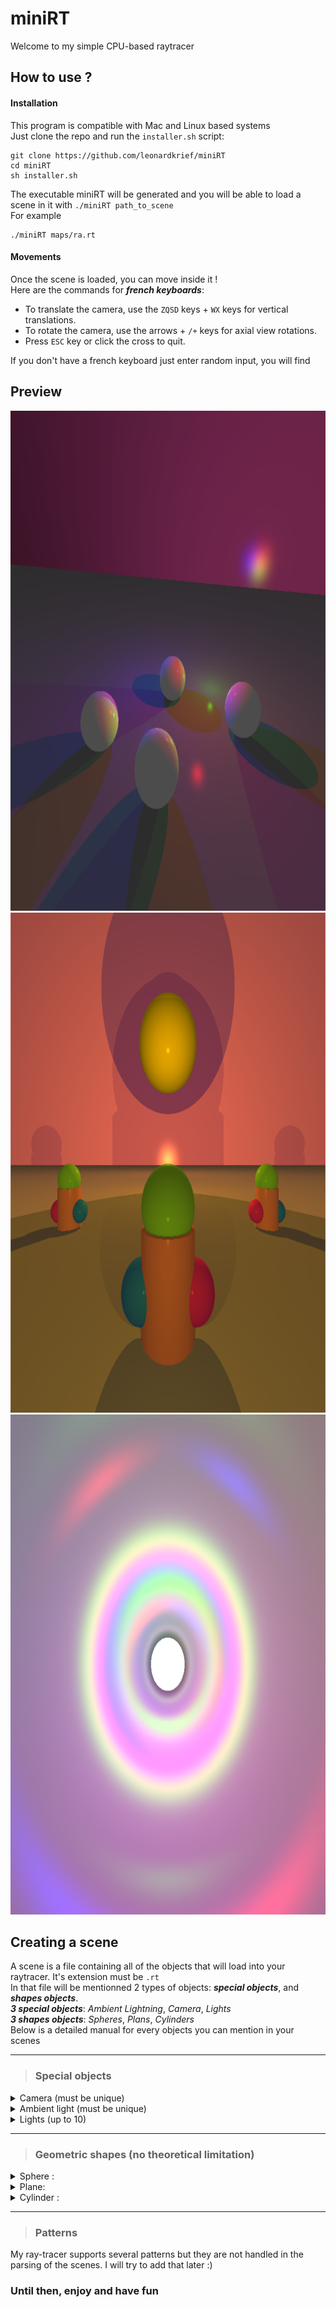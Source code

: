 # miniRT

Welcome to my simple CPU-based raytracer

## How to use ?
#### Installation
This program is compatible with Mac and Linux based systems  
Just clone the repo and run the ```installer.sh``` script:  
```
git clone https://github.com/leonardkrief/miniRT
cd miniRT
sh installer.sh
```

The executable miniRT will be generated and you will be able to load a scene in it with ```./miniRT path_to_scene```  
For example
```
./miniRT maps/ra.rt
```
#### Movements
Once the scene is loaded, you can move inside it !  
Here are the commands for ***french keyboards***: 
* To translate the camera, use the ```ZQSD``` keys + ```WX``` keys for vertical translations.  
* To rotate the camera, use the arrows + ```/+``` keys for axial view rotations.  
* Press ```ESC``` key or click the cross to quit.  

If you don't have a french keyboard just enter random input, you will find  

## Preview
<img src="https://raw.githubusercontent.com/leonardkrief/miniRT/main/images/multispot.png" width="800" height="800"></img>
<img src="https://raw.githubusercontent.com/leonardkrief/miniRT/main/images/autel.png" width="800" height="800"></img>
<img src="https://raw.githubusercontent.com/leonardkrief/miniRT/main/images/iris.png" width="800" height="800"></img>

## Creating a scene

A scene is a file containing all of the objects that will load into your raytracer. It's extension must be ```.rt```  
In that file will be mentionned 2 types of objects: ***special objects***, and ***shapes objects***.  
***3 special objects***: *Ambient Lightning*, *Camera*, *Lights*  
***3 shapes objects***: *Spheres*, *Plans*, *Cylinders*  
Below is a detailed manual for every objects you can mention in your scenes
***

> ### Special objects
<details>
<summary> Camera (must be unique) </summary>
```
C xPos,yPos,zPos xDir,yDir,zDir   FOV
```
`Pos` is the camera position point.

`Dir` is the camera orientation vector.

`FOV` is the field of view.
</details>

<details>
<summary> Ambient light (must be unique) </summary>

```
A   Ratio   R,G,B
```

`Ratio` is the intensity of the light, in range `[0;1]`.

`R,G,B` is the color of the ambient light, each component is in range `[0;255]`. 
</details>

<details>
<summary>Lights (up to 10)</summary>
```
L   xPos,yPos,zPos   Ratio   R,G,B
```

`Pos` is the light position point.

`Ratio` is the intensity of the light, in range `[0;1]`.

`R,G,B` is the color of the light, each component is in range `[0;255]`. 
</details>

***

> ### Geometric shapes (no theoretical limitation)
<details>
<summary>Sphere :</summary>

```
sp    xPos,yPos,zPos    Radius    R,G,B
```

`Pos` is a point describing the sphere position.

`R,G,B` is the color of the sphere, each component is between range `[0;255]`. 

`Radius` is the radius of the sphere.
</details>

<details>
	<summary>Plane:</summary>

```
pl    xPos,yPos,zPos    xDir,yDir,zDir    R,G,B
```

`Pos` is a point describing the plane position.

`Dir` is a vector orienting the plane.

`R,G,B` is the color of the plane, each component is between range `[0;255]`. 
</details>

<details>
	<summary>Cylinder :</summary>

```
cy    xPos,yPos,zPos    xDir,yDir,zDir    Lenght    Diameter    R,G,B
```

`Pos` is a point describing the cylinder position.

`Dir` is a vector orienting the cylinder.

`R,G,B` is the color of the cylinder, each component is between range `[0;255]`. 

`Lenght` and `Diameter` cannot be negative.
</details>

***

> ### Patterns
My ray-tracer supports several patterns but they are not handled in the parsing of the scenes. I will try to add that later :)

### Until then, enjoy and have fun
